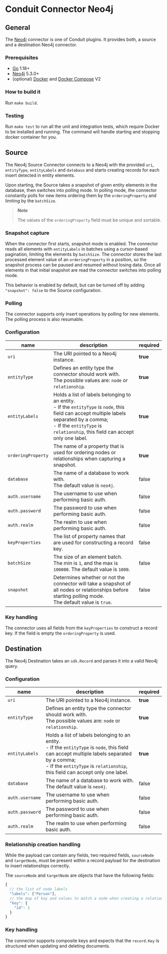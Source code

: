 # Conduit Connector Neo4j

## General

The [Neo4j](https://neo4j.com/) connector is one of Conduit plugins. It provides both, a source and a destination Neo4j connector.

### Prerequisites

- [Go](https://go.dev/) 1.18+
- [Neo4j](https://neo4j.com/) 5.3.0+
- (optional) [Docker](https://www.docker.com/) and [Docker Compose](https://docs.docker.com/compose/compose-file/) V2

### How to build it

Run `make build`.

### Testing

Run `make test` to run all the unit and integration tests, which require Docker to be installed and running. The command will handle starting and stopping docker container for you.

## Source

The Neo4j Source Connector connects to a Neo4j with the provided `uri`, `entityType`, `entityLabels` and `database` and starts creating records for each insert detected in entity elements.

Upon starting, the Source takes a snapshot of given entity elements in the database, then switches into polling mode. In polling mode, the connector constantly polls for new items ordering them by the `orderingProperty` and limiting by the `batchSize`.

> **Note**
>
> The values of the `orderingProperty` field must be unique and sortable.

### Snapshot capture

When the connector first starts, snapshot mode is enabled. The connector reads all elements with `entityLabels` in batches using a cursor-based pagination, limiting the elements by `batchSize`. The connector stores the last processed element value of an `orderingProperty` in a position, so the snapshot process can be paused and resumed without losing data. Once all elements in that initial snapshot are read the connector switches into polling mode.

This behavior is enabled by default, but can be turned off by adding `"snapshot": false` to the Source configuration.

### Polling

The connector supports only insert operations by polling for new elements. The polling process is also resumable.

### Configuration

| name               | description                                                                                                                                                                                                                        | required |
| ------------------ | ---------------------------------------------------------------------------------------------------------------------------------------------------------------------------------------------------------------------------------- | -------- |
| `uri`              | The URI pointed to a Neo4j instance.                                                                                                                                                                                               | **true** |
| `entityType`       | Defines an entity type the connector should work with.<br/>The possible values are: `node` or `relationship`.                                                                                                                      | **true** |
| `entityLabels`     | Holds a list of labels belonging to an entity.<br/>- If the `entityType` is `node`, this field can accept multiple labels separated by a comma;<br/>- If the `entityType` is `relationship`, this field can accept only one label. | **true** |
| `orderingProperty` | The name of a property that is used for ordering nodes or relationships when capturing a snapshot.                                                                                                                                 | **true** |
| `database`         | The name of a database to work with.<br/>The default value is `neo4j`.                                                                                                                                                             | false    |
| `auth.username`    | The username to use when performing basic auth.                                                                                                                                                                                    | false    |
| `auth.password`    | The password to use when performing basic auth.                                                                                                                                                                                    | false    |
| `auth.realm`       | The realm to use when performing basic auth.                                                                                                                                                                                       | false    |
| `keyProperties`    | The list of property names that are used for constructing a record key.                                                                                                                                                            | false    |
| `batchSize`        | The size of an element batch.<br/>The min is `1`, and the max is `100000`. The default value is `1000`.                                                                                                                            | false    |
| `snapshot`         | Determines whether or not the connector will take a snapshot of all nodes or relationships before starting polling mode.<br/>The default value is `true`.                                                                          | false    |

### Key handling

The connector uses all fields from the `keyProperties` to construct a record key. If the field is empty the `orderingProperty` is used.

## Destination

The Neo4j Destination takes an `sdk.Record` and parses it into a valid Neo4j query.

### Configuration

| name            | description                                                                                                                                                                                                                        | required |
| --------------- | ---------------------------------------------------------------------------------------------------------------------------------------------------------------------------------------------------------------------------------- | -------- |
| `uri`           | The URI pointed to a Neo4j instance.                                                                                                                                                                                               | **true** |
| `entityType`    | Defines an entity type the connector should work with.<br/>The possible values are: `node` or `relationship`.                                                                                                                      | **true** |
| `entityLabels`  | Holds a list of labels belonging to an entity.<br/>- If the `entityType` is `node`, this field can accept multiple labels separated by a comma;<br/>- If the `entityType` is `relationship`, this field can accept only one label. | **true** |
| `database`      | The name of a database to work with.<br/>The default value is `neo4j`.                                                                                                                                                             | false    |
| `auth.username` | The username to use when performing basic auth.                                                                                                                                                                                    | false    |
| `auth.password` | The password to use when performing basic auth.                                                                                                                                                                                    | false    |
| `auth.realm`    | The realm to use when performing basic auth.                                                                                                                                                                                       | false    |

### Relationship creation handling

While the payload can contain any fields, two required fields, `sourceNode` and `targetNode`, must be present within a record payload for the destination to insert relationships correctly.

The `sourceNode` and `targetNode` are objects that have the following fields:

```js
{
  // the list of node labels
  "labels": ["Person"],
  // the map of key and values to match a node when creating a relationship
  "key": {
    "id": 1
  }
}
```

### Key handling

The connector supports composite keys and expects that the `record.Key` is structured when updating and deleting documents.
